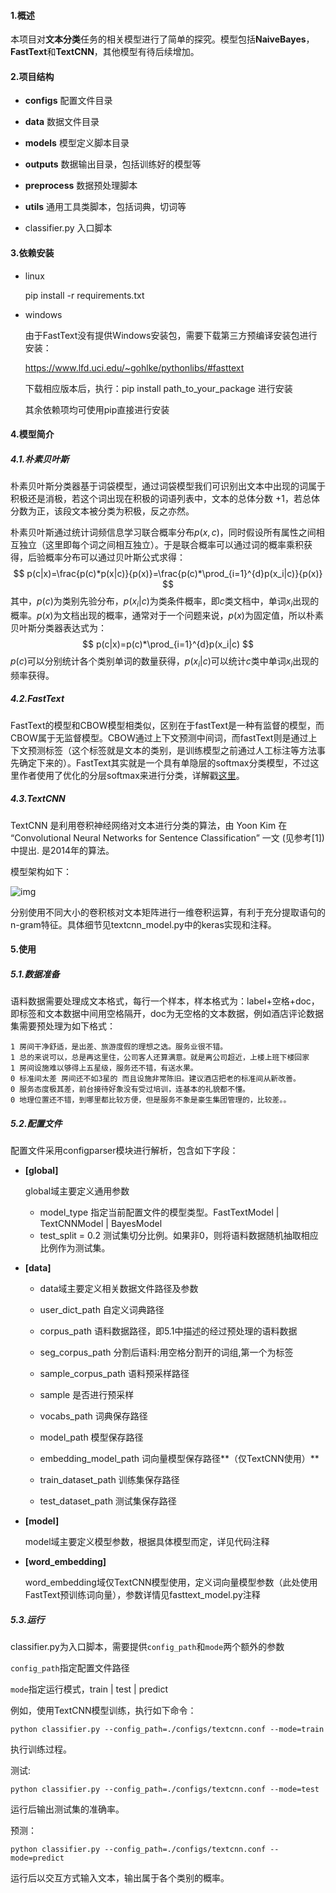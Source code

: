 #### 1.概述

本项目对**文本分类**任务的相关模型进行了简单的探究。模型包括**NaiveBayes**，**FastText**和**TextCNN**，其他模型有待后续增加。

#### 2.项目结构

- **configs** 配置文件目录

- **data**  数据文件目录
- **models**  模型定义脚本目录
- **outputs**  数据输出目录，包括训练好的模型等
- **preprocess**  数据预处理脚本
- **utils**  通用工具类脚本，包括词典，切词等
- classifier.py  入口脚本

#### 3.依赖安装

* linux

  pip install -r requirements.txt

* windows

  由于FastText没有提供Windows安装包，需要下载第三方预编译安装包进行安装：

  https://www.lfd.uci.edu/~gohlke/pythonlibs/#fasttext

  下载相应版本后，执行：pip install path_to_your_package 进行安装

  其余依赖项均可使用pip直接进行安装

#### 4.模型简介

##### 4.1.朴素贝叶斯

朴素贝叶斯分类器基于词袋模型，通过词袋模型我们可识别出文本中出现的词属于积极还是消极，若这个词出现在积极的词语列表中，文本的总体分数 +1，若总体分数为正，该段文本被分类为积极，反之亦然。

朴素贝叶斯通过统计词频信息学习联合概率分布$p(x,c)$，同时假设所有属性之间相互独立（这里即每个词之间相互独立）。于是联合概率可以通过词的概率乘积获得，后验概率分布可以通过贝叶斯公式求得：
$$
p(c|x)=\frac{p(c)*p(x|c)}{p(x)}=\frac{p(c)*\prod_{i=1}^{d}p(x_i|c)}{p(x)}
$$
其中，$p(c)$为类别先验分布，$p(x_i|c)$为类条件概率，即$c$类文档中，单词$x_i$出现的概率。$p(x)$为文档出现的概率，通常对于一个问题来说，$p(x)$为固定值，所以朴素贝叶斯分类器表达式为：
$$
p(c|x)=p(c)*\prod_{i=1}^{d}p(x_i|c)
$$
$p(c)$可以分别统计各个类别单词的数量获得，$p(x_i|c)$可以统计$c$类中单词$x_i$出现的频率获得。

##### 4.2.FastText

FastText的模型和CBOW模型相类似，区别在于fastText是一种有监督的模型，而CBOW属于无监督模型。CBOW通过上下文预测中间词，而fastText则是通过上下文预测标签（这个标签就是文本的类别，是训练模型之前通过人工标注等方法事先确定下来的）。FastText其实就是一个具有单隐层的softmax分类模型，不过这里作者使用了优化的分层softmax来进行分类，详解戳[这里](https://blog.csdn.net/weixin_36604953/article/details/78324834)。

##### 4.3.TextCNN

TextCNN 是利用卷积神经网络对文本进行分类的算法，由 Yoon Kim 在 “Convolutional Neural Networks for Sentence Classification” 一文 (见参考[1]) 中提出. 是2014年的算法。

模型架构如下：

![img](https://github.com/Boreaso/ALFramework/raw/master/images/TextCNN.png)

分别使用不同大小的卷积核对文本矩阵进行一维卷积运算，有利于充分提取语句的n-gram特征。具体细节见textcnn_model.py中的keras实现和注释。

#### 5.使用

##### 5.1.数据准备

语料数据需要处理成文本格式，每行一个样本，样本格式为：label+空格+doc，即标签和文本数据中间用空格隔开，doc为无空格的文本数据，例如酒店评论数据集需要预处理为如下格式：

```
1 房间干净舒适，是出差、旅游度假的理想之选。服务业很不错。
1 总的来说可以，总是再这里住，公司客人还算满意。就是离公司超近，上楼上班下楼回家
1 房间设施难以够得上五星级，服务还不错，有送水果。
0 标准间太差 房间还不如3星的 而且设施非常陈旧。建议酒店把老的标准间从新改善。
0 服务态度极其差，前台接待好象没有受过培训，连基本的礼貌都不懂。
0 地理位置还不错，到哪里都比较方便，但是服务不象是豪生集团管理的，比较差。。
```

##### 5.2.配置文件

配置文件采用configparser模块进行解析，包含如下字段：

- **[global]**

  global域主要定义通用参数

  * model_type 指定当前配置文件的模型类型。FastTextModel | TextCNNModel | BayesModel
  * test_split = 0.2 测试集切分比例。如果非0，则将语料数据随机抽取相应比例作为测试集。

- **[data]**

  * data域主要定义相关数据文件路径及参数

  * user_dict_path 自定义词典路径

  * corpus_path 语料数据路径，即5.1中描述的经过预处理的语料数据

  * seg_corpus_path 分割后语料:用空格分割开的词组,第一个为标签

  * sample_corpus_path 语料预采样路径

  * sample 是否进行预采样

  * vocabs_path 词典保存路径

  * model_path 模型保存路径

  * embedding_model_path 词向量模型保存路径**（仅TextCNN使用）**

  * train_dataset_path 训练集保存路径 

  * test_dataset_path 测试集保存路径

- **[model]**

  model域主要定义模型参数，根据具体模型而定，详见代码注释

- **[word_embedding]**

  word_embedding域仅TextCNN模型使用，定义词向量模型参数（此处使用FastText预训练词向量），参数详情见fasttext_model.py注释

##### 5.3.运行

classifier.py为入口脚本，需要提供`config_path`和`mode`两个额外的参数

`config_path`指定配置文件路径

`mode`指定运行模式，train | test | predict

例如，使用TextCNN模型训练，执行如下命令：

```shell
python classifier.py --config_path=./configs/textcnn.conf --mode=train
```
执行训练过程。

测试:

```shell
python classifier.py --config_path=./configs/textcnn.conf --mode=test
```

运行后输出测试集的准确率。

预测：

```shell
python classifier.py --config_path=./configs/textcnn.conf --mode=predict
```

运行后以交互方式输入文本，输出属于各个类别的概率。






